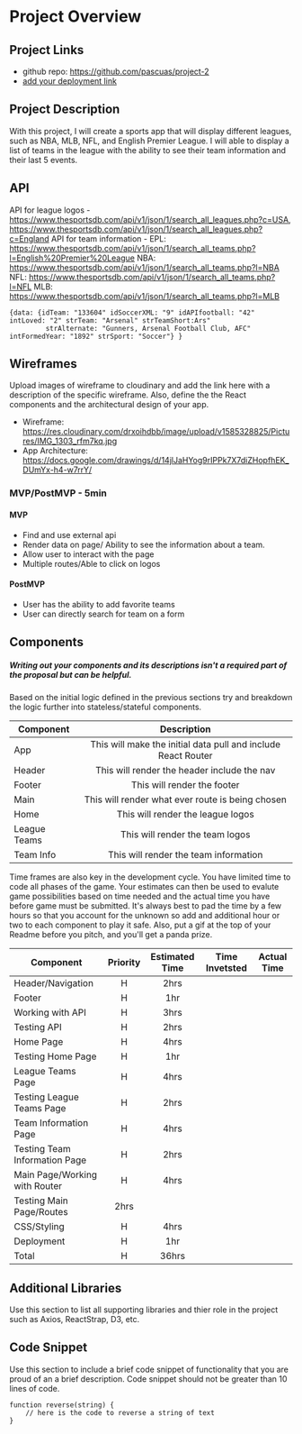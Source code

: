 # Project Overview

## Project Links

- github repo: https://github.com/pascuas/project-2
- [add your deployment link]()

## Project Description

With this project, I will create a sports app that will display different leagues, such as NBA, MLB, NFL, and English Premier League. I will able to display a list of teams in the league with the ability to see their team information and their last 5 events. 

## API

API for league logos - https://www.thesportsdb.com/api/v1/json/1/search_all_leagues.php?c=USA,
		       https://www.thesportsdb.com/api/v1/json/1/search_all_leagues.php?c=England
API for team information - EPL: https://www.thesportsdb.com/api/v1/json/1/search_all_teams.php?l=English%20Premier%20League
			   NBA: https://www.thesportsdb.com/api/v1/json/1/search_all_teams.php?l=NBA
			   NFL: https://www.thesportsdb.com/api/v1/json/1/search_all_teams.php?l=NFL
			   MLB: https://www.thesportsdb.com/api/v1/json/1/search_all_teams.php?l=MLB



```
{data: {idTeam: "133604" idSoccerXML: "9" idAPIfootball: "42" intLoved: "2" strTeam: "Arsenal" strTeamShort:Ars"
         strAlternate: "Gunners, Arsenal Football Club, AFC" intFormedYear: "1892" strSport: "Soccer"} }
```


## Wireframes

Upload images of wireframe to cloudinary and add the link here with a description of the specific wireframe. Also, define the the React components and the architectural design of your app.

- Wireframe: https://res.cloudinary.com/drxoihdbb/image/upload/v1585328825/Pictures/IMG_1303_rfm7kq.jpg
- App Architecture: https://docs.google.com/drawings/d/14jlJaHYog9rIPPk7X7diZHopfhEK_DUmYx-h4-w7rrY/


### MVP/PostMVP - 5min

#### MVP 
- Find and use external api 
- Render data on page/ Ability to see the information about a team.
- Allow user to interact with the page
- Multiple routes/Able to click on logos

#### PostMVP 

- User has the ability to add favorite teams
- User can directly search for team on a form

## Components
##### Writing out your components and its descriptions isn't a required part of the proposal but can be helpful.

Based on the initial logic defined in the previous sections try and breakdown the logic further into stateless/stateful components. 

| Component | Description | 
| --- | :---: |  
| App | This will make the initial data pull and include React Router| 
| Header | This will render the header include the nav | 
| Footer | This will render the footer | 
| Main | This will render what ever route is being chosen |
| Home | This will render the league logos |
| League Teams | This will render the team logos |
| Team Info | This will render the team information |


Time frames are also key in the development cycle.  You have limited time to code all phases of the game.  Your estimates can then be used to evalute game possibilities based on time needed and the actual time you have before game must be submitted. It's always best to pad the time by a few hours so that you account for the unknown so add and additional hour or two to each component to play it safe. Also, put a gif at the top of your Readme before you pitch, and you'll get a panda prize.

| Component | Priority | Estimated Time | Time Invetsted | Actual Time |
| --- | :---: |  :---: | :---: | :---: |
| Header/Navigation | H | 2hrs|  |  |
| Footer | H | 1hr | | |
| Working with API | H | 3hrs|  |  |
| Testing API | H | 2hrs | | |
| Home Page | H | 4hrs | | |
| Testing Home Page | H | 1hr | | |
| League Teams Page | H | 4hrs | | |
| Testing League Teams Page | H | 2hrs | | |
| Team Information Page | H | 4hrs | |
| Testing Team Information Page | H | 2hrs | | |
| Main Page/Working with Router | H | 4hrs | | |
| Testing Main Page/Routes | 2hrs | | |
| CSS/Styling | H | 4hrs | | |
| Deployment | H | 1hr | | |
| Total | H | 36hrs| | |

## Additional Libraries
 Use this section to list all supporting libraries and thier role in the project such as Axios, ReactStrap, D3, etc. 

## Code Snippet

Use this section to include a brief code snippet of functionality that you are proud of an a brief description.  Code snippet should not be greater than 10 lines of code. 

```
function reverse(string) {
	// here is the code to reverse a string of text
}
```
